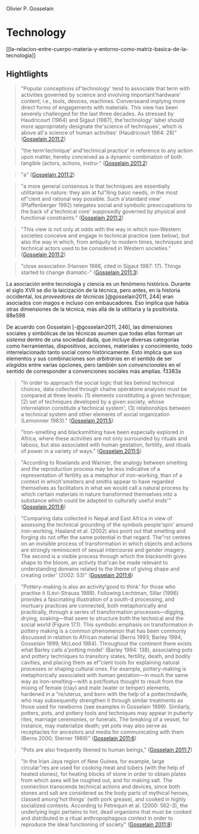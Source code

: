 Olivier P. Gosselain
# Technology

[[la-relacion-entre-cuerpo-materia-y-entorno-como-matriz-basica-de-la-tecnologia]]

## Hightlights

> "Popular conceptions of'technology' tend to associate that term with activities governed by science and involving important'hardware' content; i.e., tools, devices, machines. Converseand implying more direct forms of engagements with materials. This view has been severely challenged for the last three decades. As stressed by Haudricourt (1964) and Sigaut (1987), the'technology' label should more appropriately designate the'science of techniques', which is above all'a science of human activities' (Haudricourt 1964: 28)" ([Gosselain 2011:2](zotero://open-pdf/library/items/7UZKAEZG?page=2))

> "the term'technique' and'technical practice' in reference to any action upon matter, hereby conceived as a dynamic combination of both tangible (actors, actions, instru-" ([Gosselain 2011:2](zotero://open-pdf/library/items/7UZKAEZG?page=2))

> "a" ([Gosselain 2011:2](zotero://open-pdf/library/items/7UZKAEZG?page=2))

> "a more general consensus is that techniques are essentially utilitarian in nature: they aim at ful"lling basic needs, in the most ef"cient and rational way possible. Such a'standard view' (Pfaffenberger 1992) relegates social and symbolic preoccupations to the back of a'technical core' supposedly governed by physical and functional constraints." ([Gosselain 2011:2](zotero://open-pdf/library/items/7UZKAEZG?page=2))

> "This view is not only at odds with the way in which non-Western societies conceive and engage in technical practice (see below), but also the way in which, from antiquity to modern times, techniques and technical actors used to be considered in Western societies." ([Gosselain 2011:2](zotero://open-pdf/library/items/7UZKAEZG?page=2))

> "close association (Hansen 1986, cited in Sigaut 1987: 17). Things started to change dramatic-" ([Gosselain 2011:3](zotero://open-pdf/library/items/7UZKAEZG?page=3))

La asociación entre tecnología y ciencia es un fenómeno histórico. Durante el siglo XVII se dio la laicización de la técnica, pero antes, en la historia occidental, los *proveedores de técnicas* [@gosselain2011, 244] eran asociados con magos e incluso con embaucadores. Eso implica que había otras dimensiones de la técnica, más allá de la utilitaria y la positivista. 8̂8e598

De acuerdo con Gosselain [-@gosselain2011, 246], las dimensiones sociales y simbólicas de las técnicas asumen que todas ellas forman *un sistema* dentro de una sociedad dada, que incluye diversas categorías como herramientas, dispositivos, acciones, materiales y conocimiento, todo interrelacionado tanto social como históricamente. Esto implica que sus elementos y sus combinaciones son *arbitrarias* en el sentido de ser *elegidas* entre varias opciones, pero también son *convencionales* en el sentido de corresponder a convenciones sociales más amplias. f̂3383a

> "In order to approach the social logic that lies behind technical choices, data collected through chaîne opératoire analyses must be compared at three levels: (1) elements constituting a given technique; (2) set of techniques developed by a given society, whose interrelation constitute a'technical system'; (3) relationships between a technical system and other elements of social organization (Lemonnier 1983)." ([Gosselain 2011:5](zotero://open-pdf/library/items/7UZKAEZG?page=5))

> "Iron-smelting and blacksmithing have been especially explored in Africa, where these activities are not only surrounded by rituals and taboos, but also associated with human gestation, fertility, and rituals of power in a variety of ways." ([Gosselain 2011:5](zotero://open-pdf/library/items/7UZKAEZG?page=5))

> "According to Rowlands and Warnier, the analogy between smelting and the reproduction process may be less indicative of a representation of fertility as a metaphor of iron-working, than of a context in which'smelters and smiths appear to have regarded themselves as facilitators in what we would call a natural process by which certain materials in nature transformed themselves into a substance which could be adapted to culturally useful ends'" ([Gosselain 2011:6](zotero://open-pdf/library/items/7UZKAEZG?page=6))

> "Comparing data collected in Nepal and East Africa in view of assessing the technical grounding of the symbols people'spin' around iron-working, Haaland et al. (2002) also point out that smelting and forging do not offer the same potential in that regard. The"rst centres on an invisible process of transformation in which objects and actions are strongly reminiscent of sexual intercourse and gender imagery. The second is a visible process through which the blacksmith gives shape to the bloom, an activity that'can be made relevant to understanding domains related to the theme of giving shape and creating order' (2002: 53)" ([Gosselain 2011:6](zotero://open-pdf/library/items/7UZKAEZG?page=6))

> "Pottery-making is also an activity'good to think' for those who practise it (Lévi-Strauss 1988). Following Lechtman, Sillar (1996) provides a fascinating illustration of a south-d processing, and mortuary practices are connected, both metaphorically and practically, through a series of transformation processes—digging, drying, soaking—that seem to structure both the technical and the social world (Figure 17.1). This symbolic emphasis on transformation in pottery making is a common phenomenon that has been commonly discussed in relation to African material (Berns 1993; Barley 1994; Gosselain 1999; McLeod 1984). Throughout the continent there exists what Barley calls a'potting model' (Barley 1994: 138), associating pots and pottery techniques to transitory states, fertility, death, and bodily cavities, and placing them as ef"cient tools for explaining natural processes or shaping cultural ones. For example, pottery-making is metaphorically associated with human gestation—in much the same way as iron-smelting—with a pot/foetus thought to result from the mixing of female (clay) and male (water or temper) elements, hardened in a "re/uterus, and born with the help of a potter/midwife, who may subsequently strengthen it through similar treatments as those used for newborns (see examples in Gosselain 1999). Similarly, potters, pots, and pottery tools and techniques may appear in puberty rites, marriage ceremonies, or funerals. The breaking of a vessel, for instance, may materialize death; yet pots may also serve as receptacles for ancestors and media for communicating with them (Berns 2000; Sterner 1989)" ([Gosselain 2011:6](zotero://open-pdf/library/items/7UZKAEZG?page=6))

> "Pots are also frequently likened to human beings," ([Gosselain 2011:7](zotero://open-pdf/library/items/7UZKAEZG?page=7))

> "In the Irian Jaya region of New Guinea, for example, large circular"res are used for cooking meat and tubers (with the help of heated stones), for heating blocks of stone in order to obtain plates from which axes will be roughed out, and for making salt. The connection transcends technical actions and devices, since both stones and salt are considered as the body parts of mythical heroes, classed among'hot things' (with pork grease), and cooked in highly socialized contexts. According to Pétrequin et al. (2000: 562-3), the underlying logic pertains to hot, dead organisms that must be cooked and distributed in a ritual anthropophagous context in order to reproduce the ideal functioning of society" ([Gosselain 2011:8](zotero://open-pdf/library/items/7UZKAEZG?page=8))

